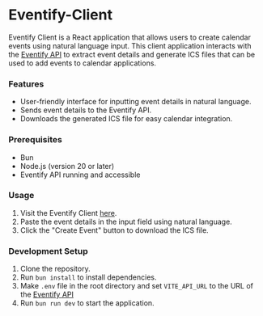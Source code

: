 # Eventify-Client

Eventify Client is a React application that allows users to create calendar events using natural language input. This client application interacts with the [Eventify API](https://github.com/whuang214/eventify-api) to extract event details and generate ICS files that can be used to add events to calendar applications.

### Features

- User-friendly interface for inputting event details in natural language.
- Sends event details to the Eventify API.
- Downloads the generated ICS file for easy calendar integration.

### Prerequisites

- Bun
- Node.js (version 20 or later)
- Eventify API running and accessible

### Usage

1. Visit the Eventify Client [here](https://eventify-neon.vercel.app/).
2. Paste the event details in the input field using natural language.
3. Click the "Create Event" button to download the ICS file.

### Development Setup

1. Clone the repository.
2. Run `bun install` to install dependencies.
3. Make `.env` file in the root directory and set `VITE_API_URL` to the URL of the [Eventify API](https://github.com/whuang214/eventify-api)
4. Run `bun run dev` to start the application.
